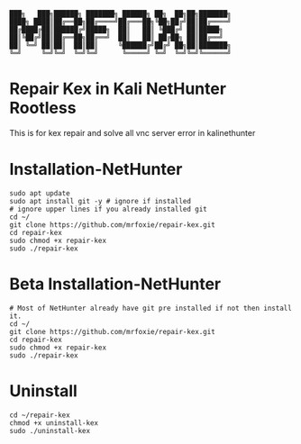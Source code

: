 ```
███╗   ███╗██████╗ ███████╗ ██████╗ ██╗  ██╗██╗███████╗
████╗ ████║██╔══██╗██╔════╝██╔═══██╗╚██╗██╔╝██║██╔════╝
██╔████╔██║██████╔╝█████╗  ██║   ██║ ╚███╔╝ ██║█████╗  
██║╚██╔╝██║██╔══██╗██╔══╝  ██║   ██║ ██╔██╗ ██║██╔══╝  
██║ ╚═╝ ██║██║  ██║██║     ╚██████╔╝██╔╝ ██╗██║███████╗
╚═╝     ╚═╝╚═╝  ╚═╝╚═╝      ╚═════╝ ╚═╝  ╚═╝╚═╝╚══════╝
```
# Repair Kex in Kali NetHunter Rootless 
This is for kex repair and solve all vnc server error in kalinethunter

# Installation-NetHunter
```
sudo apt update 
sudo apt install git -y # ignore if installed
# ignore upper lines if you already installed git
cd ~/
git clone https://github.com/mrfoxie/repair-kex.git
cd repair-kex
sudo chmod +x repair-kex
sudo ./repair-kex
```

# Beta Installation-NetHunter
```
# Most of NetHunter already have git pre installed if not then install it.
cd ~/
git clone https://github.com/mrfoxie/repair-kex.git
cd repair-kex
sudo chmod +x repair-kex
sudo ./repair-kex
```

# Uninstall
```
cd ~/repair-kex
chmod +x uninstall-kex
sudo ./uninstall-kex
```
